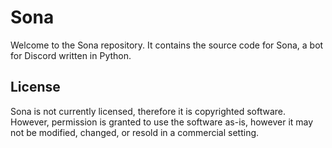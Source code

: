 # Sona

Welcome to the Sona repository. It contains the source code for Sona, a bot for Discord written in Python.

## License

Sona is not currently licensed, therefore it is copyrighted software. However, permission is granted to use the
software as-is, however it may not be modified, changed, or resold in a commercial setting.
